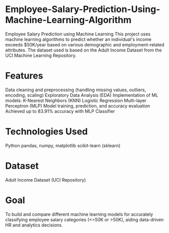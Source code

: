 # Employee-Salary-Prediction-Using-Machine-Learning-Algorithm
Employee Salary Prediction using Machine Learning This project uses machine learning algorithms to predict whether an individual's income exceeds $50K/year based on various demographic and employment-related attributes. The dataset used is based on the Adult Income Dataset from the UCI Machine Learning Repository.
# Features
Data cleaning and preprocessing (handling missing values, outliers, encoding, scaling)
Exploratory Data Analysis (EDA)
Implementation of ML models:
K-Nearest Neighbors (KNN)
Logistic Regression
Multi-layer Perceptron (MLP)
Model training, prediction, and accuracy evaluation
Achieved up to 83.91% accuracy with MLP Classifier
# Technologies Used
Python
pandas, numpy, matplotlib
scikit-learn (sklearn)
#  Dataset
Adult Income Dataset (UCI Repository)
#  Goal
To build and compare different machine learning models for accurately classifying employee salary categories (<=50K or >50K), aiding data-driven HR and analytics decisions.
